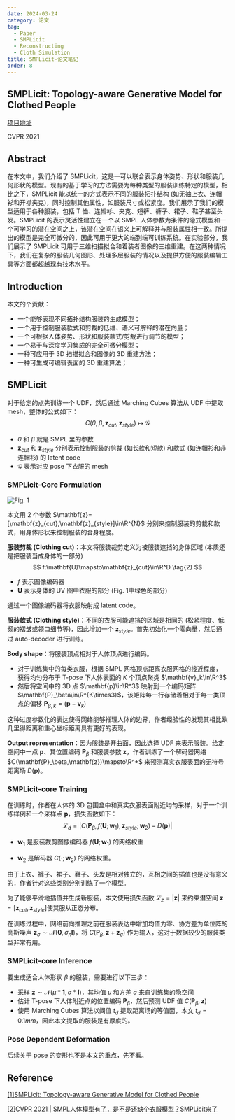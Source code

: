 ```yaml
---
date: 2024-03-24
category: 论文
tag:
  - Paper
  - SMPLicit
  - Reconstructing
  - Cloth Simulation
title: SMPLicit-论文笔记
order: 8
---
```


## SMPLicit: Topology-aware Generative Model for Clothed People

[项目地址](http://www.iri.upc.edu/people/ecorona/smplicit/)

CVPR 2021

## Abstract

在本文中，我们介绍了 SMPLicit，这是一可以联合表示身体姿势、形状和服装几何形状的模型。现有的基于学习的方法需要为每种类型的服装训练特定的模型，相比之下，SMPLicit 能以统一的方式表示不同的服装拓扑结构 (如无袖上衣、连帽衫和开襟夹克)，同时控制其他属性，如服装尺寸或松紧度。我们展示了我们的模型适用于各种服装，包括 T 恤、连帽衫、夹克、短裤、裤子、裙子、鞋子甚至头发。SMPLicit 的表示灵活性建立在一个以 SMPL 人体参数为条件的隐式模型和一个可学习的潜在空间之上，该潜在空间在语义上可解释并与服装属性相一致。所提出的模型是完全可微分的，因此可用于更大的端到端可训练系统。在实验部分，我们展示了 SMPLicit 可用于三维扫描拟合和着装者图像的三维重建。在这两种情况下，我们在复杂的服装几何图形、处理多层服装的情况以及提供方便的服装编辑工具等方面都超越现有技术水平。

## Introduction

本文的个贡献：

- 一个能够表现不同拓扑结构服装的生成模型；
- 一个用于控制服装款式和剪裁的低维、语义可解释的潜在向量；
- 一个可根据人体姿势、形状和服装款式/剪裁进行调节的模型；
-  一个易于与深度学习集成的完全可微分模型；
-  一种可应用于 3D 扫描拟合和图像的 3D 重建方法；
-  一种可生成可编辑表面的 3D 重建算法；

## SMPLicit

对于给定的点先训练一个 UDF，然后通过 Marching Cubes 算法从 UDF 中提取 mesh，整体的公式如下：
$$
C(\theta,\beta,\mathbf{z}_{cut},\mathbf{z}_{style})\mapsto\mathcal{G}
\tag{1}
$$

- $\theta$ 和 $\beta$ 就是 SMPL 里的参数
- $\mathbf{z}_{cut}$ 和 $\mathbf{z}_{style}$ 分别表示控制服装的剪裁 (如长款和短款) 和款式 (如连帽衫和非连帽衫) 的 latent code
- $\mathcal{G}$​ 表示对应 pose 下衣服的 mesh 

### SMPLicit-Core Formulation

![Fig. 1](http://img.rocyan.cn/blog/2024/04/6612bafb89855.png)

本文用 2 个参数 $\mathbf{z}=[\mathbf{z}_{cut},\mathbf{z}_{style}]\in\R^{N}$ 分别来控制服装的剪裁和款式，用身体形状来控制服装的合身程度。

**服装剪裁 (Clothing cut)**：本文将服装裁剪定义为被服装遮挡的身体区域 (本质还是把服装当成身体的一部分)
$$
f:\mathbf{U}\mapsto\mathbf{z}_{cut}\in\R^D
\tag{2}
$$

- $f$ 表示图像编码器
- $\mathbf{U}$​ 表示身体的 UV 图中衣服的部分 (Fig. 1中绿色的部分)

通过一个图像编码器将衣服映射成 latent code。



**服装款式 (Clothing style)**：不同的衣服可能遮挡的区域是相同的 (松紧程度、低频的褶皱或领口细节等)，因此增加一个 $\mathbf{z}_{style}$。首先初始化一个零向量，然后通过 auto-decoder 进行训练。



**Body shape**：将服装顶点相对于人体顶点进行编码。

- 对于训练集中的每类衣服，根据 SMPL 网格顶点距离衣服网格的接近程度，获得均匀分布于 T-pose 下人体表面的 $K$ 个顶点聚类 $\mathbf{v}_k\in\R^3$
- 然后将空间中的 3D 点 $\mathbf{p}\in\R^3$ 映射到一个编码矩阵 $\mathbf{P}_\beta\in\R^{K\times3}$，该矩阵每一行存储着相对于每一类顶点的偏移 $\mathbf{P}_{\beta,k}=(\mathbf{p}-\mathbf{v}_k)$

这种过度参数化的表达使得网络能够推理人体的边界，作者经验性的发现其相比欧几里得距离和重心坐标距离具有更好的表现。



**Output representation**：因为服装是开曲面，因此选择 UDF 来表示服装。给定空间中一点 $\mathbf{p}$、其位置编码 $\mathbf{P}_\beta$ 和服装参数 $\mathbf{z}$，作者训练了一个解码器网络 $C(\mathbf{P}_\beta,\mathbf{z})\mapsto\R^+$ 来预测真实衣服表面的无符号距离场 $D(\mathbf{p})$。

### SMPLicit-core Training

在训练时，作者在人体的 3D 包围盒中和真实衣服表面附近均匀采样，对于一个训练样例和一个采样点 $\mathbf{p}$​，损失函数如下：
$$
\mathcal{L}_d=|C(\mathbf{P}_\beta,f(\mathbf{U};\mathbf{w}_1),\mathbf{z}_{style};\mathbf{w}_2)-D(\mathbf{p})|
\tag{3}
$$

- $\mathbf{w}_1$ 是服装裁剪图像编码器 $f(\mathbf{U};\mathbf{w}_1)$ 的网络权重

- $\mathbf{w}_2$ 是解码器 $C(\cdot;\mathbf{w}_2)$ 的网络权重。 

由于上衣、裤子、裙子、鞋子、头发是相对独立的，互相之间的插值也是没有意义的，作者针对这些类别分别训练了一个模型。

为了能够平滑地插值并生成新服装，本文使用损失函数 $\mathcal{L}_z=|\mathbf{z}|$ 来约束潜空间 $\mathbf{z}=[\mathbf{z}_{cut},\mathbf{z}_{style}]$​ 使其服从正态分布。

在训练过程中，网络前向推理之前在服装表达中增加均值为零、协方差为单位阵的高斯噪声 $\mathbf{z}_{\sigma}\sim\mathcal{N}(\mathbf{0},\sigma_n\mathbf{I})$，将 $C(\mathbf{P}_\beta,\mathbf{z}+\mathbf{z}_\sigma)$ 作为输入，这对于数据较少的服装类型非常有用。

### SMPLicit-core Inference

要生成适合人体形状 $\beta$ 的服装，需要进行以下三步：

- 采样 $\mathbf{z}\sim\mathcal{N}(\mu*\mathbf{1},\sigma*\mathbf{I})$，其均值 $\mu$ 和方差 $\sigma$ 来自训练集的隐空间
- 估计 T-pose 下人体附近点的位置编码 $\mathbf{P}_\beta$，然后预测 UDF 值 $C(\mathbf{P}_\beta,\mathbf{z})$​
- 使用 Marching Cubes 算法以阈值 $t_d$ 提取距离场的等值面，本文 $t_d=0.1mm$，因此本文提取的服装是有厚度的。

### Pose Dependent Deformation

后续关于 pose 的变形也不是本文的重点，先不看。

## Reference

[[1]SMPLicit: Topology-aware Generative Model for Clothed People](http://www.iri.upc.edu/people/ecorona/smplicit/paper.pdf)

[[2]CVPR 2021 | SMPL人体模型有了，是不是还缺个衣服模型？SMPLicit来了](https://zhuanlan.zhihu.com/p/362132005)
